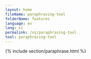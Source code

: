 ```yaml
---
layout: home
fileName: paraphrasing-tool
folderName: features
language: en
lang: vi
permalink: /vi/paraphrasing-tool
tool: paraphrasing-tool
---
```

{% include section/paraphrase.html %}
